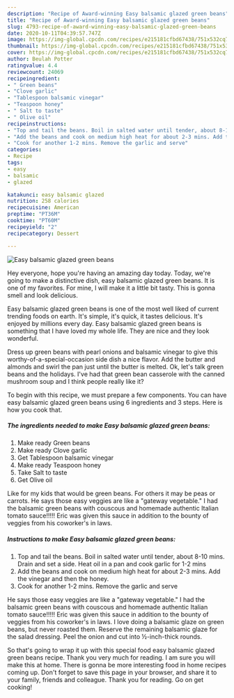 ```yaml
---
description: "Recipe of Award-winning Easy balsamic glazed green beans"
title: "Recipe of Award-winning Easy balsamic glazed green beans"
slug: 4793-recipe-of-award-winning-easy-balsamic-glazed-green-beans
date: 2020-10-11T04:39:57.747Z
image: https://img-global.cpcdn.com/recipes/e215181cfbd67438/751x532cq70/easy-balsamic-glazed-green-beans-recipe-main-photo.jpg
thumbnail: https://img-global.cpcdn.com/recipes/e215181cfbd67438/751x532cq70/easy-balsamic-glazed-green-beans-recipe-main-photo.jpg
cover: https://img-global.cpcdn.com/recipes/e215181cfbd67438/751x532cq70/easy-balsamic-glazed-green-beans-recipe-main-photo.jpg
author: Beulah Potter
ratingvalue: 4.4
reviewcount: 24069
recipeingredient:
- " Green beans"
- "Clove garlic"
- "Tablespoon balsamic vinegar"
- "Teaspoon honey"
- " Salt to taste"
- " Olive oil"
recipeinstructions:
- "Top and tail the beans. Boil in salted water until tender, about 8-10 mins. Drain and set a side. Heat oil in a pan and cook garlic for 1-2 mins"
- "Add the beans and cook on medium high heat for about 2-3 mins. Add the vinegar and then the honey."
- "Cook for another 1-2 mins. Remove the garlic and serve"
categories:
- Recipe
tags:
- easy
- balsamic
- glazed

katakunci: easy balsamic glazed 
nutrition: 258 calories
recipecuisine: American
preptime: "PT36M"
cooktime: "PT60M"
recipeyield: "2"
recipecategory: Dessert

---
```



![Easy balsamic glazed green beans](https://img-global.cpcdn.com/recipes/e215181cfbd67438/751x532cq70/easy-balsamic-glazed-green-beans-recipe-main-photo.jpg)

Hey everyone, hope you're having an amazing day today. Today, we're going to make a distinctive dish, easy balsamic glazed green beans. It is one of my favorites. For mine, I will make it a little bit tasty. This is gonna smell and look delicious.

Easy balsamic glazed green beans is one of the most well liked of current trending foods on earth. It's simple, it's quick, it tastes delicious. It's enjoyed by millions every day. Easy balsamic glazed green beans is something that I have loved my whole life. They are nice and they look wonderful.

Dress up green beans with pearl onions and balsamic vinegar to give this worthy-of-a-special-occasion side dish a nice flavor. Add the butter and almonds and swirl the pan just until the butter is melted. Ok, let&#39;s talk green beans and the holidays. I&#39;ve had that green bean casserole with the canned mushroom soup and I think people really like it?


To begin with this recipe, we must prepare a few components. You can have easy balsamic glazed green beans using 6 ingredients and 3 steps. Here is how you cook that.

<!--inarticleads1-->

##### The ingredients needed to make Easy balsamic glazed green beans:

1. Make ready  Green beans
1. Make ready Clove garlic
1. Get Tablespoon balsamic vinegar
1. Make ready Teaspoon honey
1. Take  Salt to taste
1. Get  Olive oil


Like for my kids that would be green beans. For others it may be peas or carrots. He says those easy veggies are like a &#34;gateway vegetable.&#34; I had the balsamic green beans with couscous and homemade authentic Italian tomato sauce!!!!! Eric was given this sauce in addition to the bounty of veggies from his coworker&#39;s in laws. 

<!--inarticleads2-->

##### Instructions to make Easy balsamic glazed green beans:

1. Top and tail the beans. Boil in salted water until tender, about 8-10 mins. Drain and set a side. Heat oil in a pan and cook garlic for 1-2 mins
1. Add the beans and cook on medium high heat for about 2-3 mins. Add the vinegar and then the honey.
1. Cook for another 1-2 mins. Remove the garlic and serve


He says those easy veggies are like a &#34;gateway vegetable.&#34; I had the balsamic green beans with couscous and homemade authentic Italian tomato sauce!!!!! Eric was given this sauce in addition to the bounty of veggies from his coworker&#39;s in laws. I love doing a balsamic glaze on green beans, but never roasted them. Reserve the remaining balsamic glaze for the salad dressing. Peel the onion and cut into ½-inch-thick rounds. 

So that's going to wrap it up with this special food easy balsamic glazed green beans recipe. Thank you very much for reading. I am sure you will make this at home. There is gonna be more interesting food in home recipes coming up. Don't forget to save this page in your browser, and share it to your family, friends and colleague. Thank you for reading. Go on get cooking!
